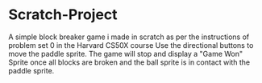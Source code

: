 # Scratch-Project
A simple block breaker game i made in scratch as per the instructions of problem set 0 in the Harvard CS50X course
Use the directional buttons to move the paddle sprite. The game will stop and display a "Game Won" Sprite once all blocks are broken and the ball sprite is in contact with the paddle sprite. 
